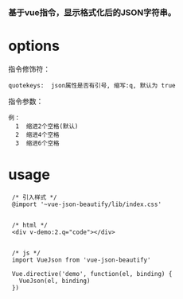 ### 基于vue指令，显示格式化后的JSON字符串。

# options
  指令修饰符：

    quotekeys:  json属性是否有引号, 缩写:q, 默认为 true

  指令参数：

    例：
      1  缩进2个空格(默认)
      2  缩进4个空格
      3  缩进6个空格
# usage
 ```
  /* 引入样式 */
  @import '~vue-json-beautify/lib/index.css'


  /* html */
  <div v-demo:2.q="code"></div>


  /* js */
  import VueJson from 'vue-json-beautify'

  Vue.directive('demo', function(el, binding) {
    VueJson(el, binding)
  })
 ```
